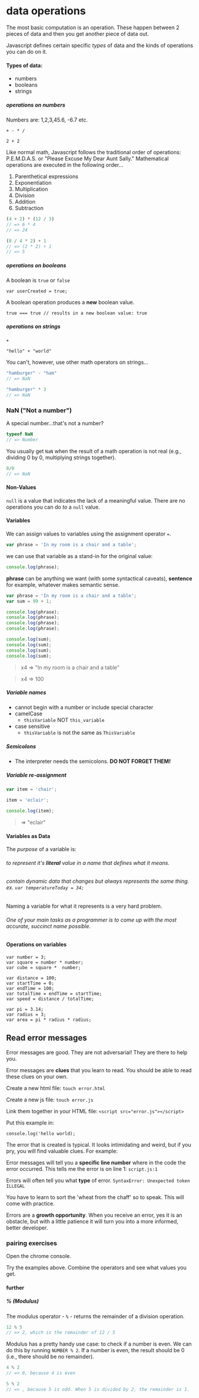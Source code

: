 # data operations
The most basic computation is an operation. These happen between 2 pieces of data and then you get another piece of data out.

Javascript defines certain specific *types* of data and the kinds of operations you can do on it.

#### Types of data:
- numbers
- booleans
- strings

##### operations on numbers
Numbers are: 1,2,3,45.6, -6.7 etc.

```
+ - * /
```

```
2 + 2
```

Like normal math, Javascript follows the traditional order of operations: P.E.M.D.A.S. or "Please Excuse My Dear Aunt Sally." Mathematical operations are executed in the following order...
  1. Parenthetical expressions
  2. Exponentiation
  3. Multiplication
  4. Division
  5. Addition
  6. Subtraction

```js
(4 + 2) * (12 / 3)
// => 6 * 4
// => 24

(8 / 4 * 2) + 1
// => (2 * 2) + 1
// => 5
```

##### operations on booleans
A boolean is `true` or `false`

```
var userCreated = true;
```

A boolean operation produces a **new** boolean value.

```
true === true // results in a new boolean value: true
```

##### operations on strings

```
+
```

```
"hello" + "world"
```
You can't, however, use other math operators on strings...

```js
"hamburger" - "ham"
// => NaN

"hamburger" * 3
// => NaN
```

### NaN ("Not a number")

A special number...that's not a number?

```js
typeof NaN
// => Number
```

You usually get `NaN` when the result of a math operation is not real (e.g., dividing 0 by 0, multiplying strings together).

```js
0/0
// => NaN
```

#### Non-Values
`null` is a value that indicates the lack of a meaningful value. There are no operations you can do *to* a `null` value.


#### Variables

We can assign values to variables using the assignment operator `=`.

```javascript
var phrase = 'In my room is a chair and a table';
```

we can use that variable as a stand-in for the original value:

```javascript
console.log(phrase);
```

**phrase** can be anything we want (with some syntactical caveats), **sentence** for example, whatever makes semantic sense.

```javascript
var phrase = 'In my room is a chair and a table';
var sum = 99 + 1;
```

```javascript
console.log(phrase);
console.log(phrase);
console.log(phrase);
console.log(phrase);
```

```javascript
console.log(sum);
console.log(sum);
console.log(sum);
console.log(sum);
```

>x4 => "In my room is a chair and a table"

>x4 => 100

##### Variable names

- cannot begin with a number or include special character
- camelCase
	- `thisVariable` NOT `this_variable`
- case sensitive
	- `thisVariable` is not the same as `ThisVariable`

##### Semicolons

- The interpreter needs the semicolons.  **DO NOT FORGET THEM!**

##### Variable re-assignment

```javascript
var item = 'chair';

item = 'eclair';

console.log(item);
```

> => "eclair"

#### Variables as Data

The *purpose* of a variable is:

###### to represent it's **literal** value in a name that defines what it means.
###### contain dynamic data that changes but always represents the same thing. ex. `var temperatureToday = 34;`

Naming a variable for what it represents is a very hard problem.

###### One of your main tasks as a programmer is to come up with the most accurate, succinct name possible.

#### Operations on variables

```
var number = 3;
var square = number * number;
var cube = square *  number;
```

```
var distance = 100;
var startTime = 0;
var endTime = 100;
var totalTime = endTime = startTime;
var speed = distance / totalTime;
```

```
var pi = 3.14;
var radius = 3;
var area = pi * radius * radius;
```

## Read error messages

Error messages are good. They are not adversarial! They are there to help you.

Error messages are **clues** that you learn to read. You should be able to read these clues on your own.

Create a new html file: `touch error.html`

Create a new js file: `touch error.js`

Link them together in your HTML file: `<script src="error.js"></script>`

Put this example in:
```
console.log('hello world);
```

The error that is created is typical. It looks intimidating and weird, but if you pry, you will find valuable clues. For example:

Error messages will tell you a **specific line number** where in the code the error occurred. This tells me the error is on line 1: `script.js:1`

Errors will often tell you what **type** of error. `SyntaxError: Unexpected token ILLEGAL`

You have to learn to sort the 'wheat from the chaff' so to speak. This will come with practice.

Errors are a **growth opportunity**. When you receive an error, yes it is an obstacle, but with a little patience it will turn you into a more informed, better developer.

### pairing exercises
Open the chrome console.

Try the examples above. Combine the operators and see what values you get.

#### further

##### % (Modulus)

The modulus operator - `%` - returns the remainder of a division operation.

```js
12 % 5
// => 2, which is the remainder of 12 / 5
```

Modulus has a pretty handy use case: to check if a number is even. We can do this by running `NUMBER % 2`. If a number is even, the result should be 0 (i.e., there should be no remainder).

```js
4 % 2
// => 0, because 4 is even

5 % 2
// => , because 5 is odd. When 5 is divided by 2, the remainder is 1.
```
